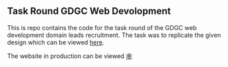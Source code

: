 ## Task Round GDGC Web Devolopment

This is repo contains the code for the task round of the GDGC web development domain leads recruitment.
The task was to replicate the given design which can be viewed [here](https://dribbble.com/shots/23362067-Nova-Bank-Landing-Page).

The website in production can be viewed [🕸️](https://atharv-sathe.github.io/NovaBank/)